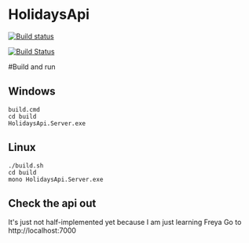 HolidaysApi
===========
[![Build status](https://ci.appveyor.com/api/projects/status/ykoj058ddh4ts52t?svg=true)](https://ci.appveyor.com/project/BjrnEinarBjarnes/holidaysapi)

[![Build Status](https://travis-ci.org/bjartwolf/HolidaysApi.svg?branch=Freya)](https://travis-ci.org/bjartwolf/HolidaysApi)


#Build and run 

## Windows
```
build.cmd
cd build
HolidaysApi.Server.exe
```

## Linux
```
./build.sh
cd build
mono HolidaysApi.Server.exe
```

## Check the api out
It's just not half-implemented yet because I am just learning Freya
Go to http://localhost:7000
